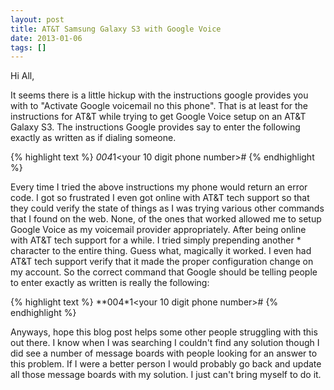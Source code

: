 ```yaml
---
layout: post
title: AT&T Samsung Galaxy S3 with Google Voice
date: 2013-01-06
tags: []
---
```

Hi All,

It seems there is a little hickup with the instructions google provides you
with to "Activate Google voicemail no this phone". That is at least for the
instructions for AT&T while trying to get Google Voice setup on an AT&T Galaxy
S3. The instructions Google provides say to enter the following exactly as
written as if dialing someone.

{% highlight text %}
*004*1<your 10 digit phone number>#
{% endhighlight %}

Every time I tried the above instructions my phone would return an error code.
I got so frustrated I even got online with AT&T tech support so that they
could verify the state of things as I was trying various other commands that I
found on the web. None, of the ones that worked allowed me to setup Google
Voice as my voicemail provider appropriately. After being online with AT&T
tech support for a while. I tried simply prepending another * character to the
entire thing. Guess what, magically it worked. I even had AT&T tech support
verify that it made the proper configuration change on my account. So the
correct command that Google should be telling people to enter exactly as
written is really the following:

{% highlight text %}
**004*1<your 10 digit phone number>#
{% endhighlight %}

Anyways, hope this blog post helps some other people struggling with this out
there. I know when I was searching I couldn't find any solution though I did
see a number of message boards with people looking for an answer to this
problem. If I were a better person I would probably go back and update all
those message boards with my solution. I just can't bring myself to do it.

